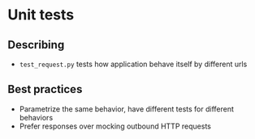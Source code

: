 # Unit tests
## Describing
* ```test_request.py``` tests how application behave itself by different urls
## Best practices
* Parametrize the same behavior, have different tests for different behaviors
* Prefer responses over mocking outbound HTTP requests